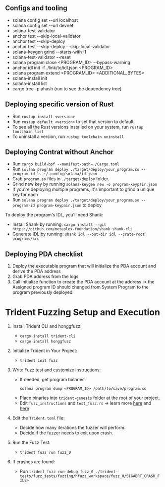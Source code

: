 ## Configs and tooling

- solana config set --url localhost
- solana config set --url devnet
- solana-test-validator
- anchor test --skip-local-validator
- anchor test --skip-deploy
- anchor test --skip-deploy --skip-local-validator
- solana-keygen grind --starts-with <PREFIX>:1
- solana-test-validator --reset
- solana program close <PROGRAM_ID> --bypass-warning
- anchor idl init -f ./link/to/idl.json <PROGRAM_ID>
- solana program extend <PROGRAM_ID> <ADDITIONAL_BYTES>
- solana-install init <solana-version>
- solana-install list
- cargo tree -p ahash (run to see the dependency tree)

## Deploying specific version of Rust
- Run `rustup install <version>`
- Run `rustup default <version>` to set that version to default.
- To see all the Rust versions installed on your system, run `rustup toolchain list`
- To uninstall a version, run `rustup toolchain uninstall`

## Deploying Contrat without Anchor

- Run `cargo build-bpf --manifest-path=./Cargo.toml`
- Run `solana program deploy ./target/deploy/your_program.so --program-id ls ~/.config/solana/id.json`
- Grab `program.so` files in `./target/deploy` folder.
- Grind new key by running `solana-keygen new -o program-keypair.json`
- If you're deploying multiple programs, it's important to grind a unique key for each
- Run `solana program deploy ./target/deploy/your_program.so --program-id program-keypair.json` to deploy

To deploy the program's IDL, you'll need Shank:

- Install Shank by running: `cargo install --git https://github.com/metaplex-foundation/shank shank-cli`
- Generate IDL by running: `shank idl --out-dir idl --crate-root programs/src`

## Deploying PDA checklist

1. Deploy the executable program that will initialize the PDA account and derive the PDA address
2. Grab PDA address from the logs
3. Call initialize function to create the PDA account at the address -> the Assigned program ID should changed from System Program to the program previously deployed 

# Trident Fuzzing Setup and Execution

1. Install Trident CLI and honggfuzz:
   - `cargo install trident-cli`
   - `cargo install honggfuzz`

2. Initialize Trident in Your Project:
   - `trident init fuzz`

3. Write Fuzz test and customize instructions:
   - If needed, get program binaries: 
     ```
     solana program dump <PROGRAM_ID> /path/to/save/program.so
     ```
   - Place binaries into `trident-genesis` folder at the root of your project.
   - Edit `fuzz_instructions` and `test_fuzz.rs` -> learn more [here](https://www.youtube.com/watch?v=5JRVnxGW8kc) and [here](https://github.com/Ackee-Blockchain/Solana-Auditors-Bootcamp/blob/master/Lesson-3/README.md#step-1---initialize-trident)

4. Edit the `Trident.toml` file:
   - Decide how many iterations the fuzzer will perform.
   - Decide if the fuzzer needs to exit upon crash.

5. Run the Fuzz Test:
   - `trident fuzz run fuzz_0`

6. If crashes are found:
   - Run `trident fuzz run-debug fuzz_0 ./trident-tests/fuzz_tests/fuzzing/hfuzz_workspace/fuzz_0/SIGABRT_CRASH_FILE>`
